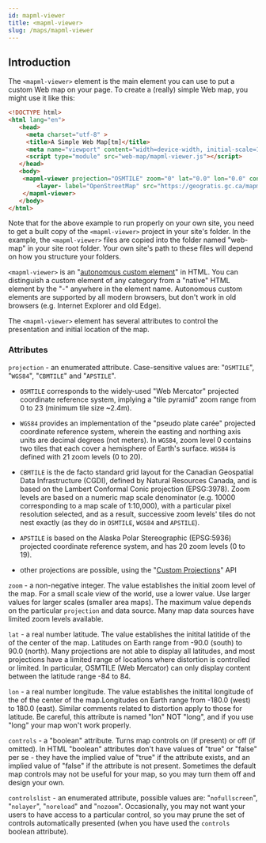 ```yaml
---
id: mapml-viewer
title: <mapml-viewer>
slug: /maps/mapml-viewer
---
```


## Introduction

The `<mapml-viewer>` element is the main element you can use to put a custom Web map on your page.  To create a (really) simple Web map, you might use it like this:

```html
<!DOCTYPE html>
<html lang="en">
   <head>
     <meta charset="utf-8" >
     <title>A Simple Web Map[tm]</title>
     <meta name="viewport" content="width=device-width, initial-scale=1">
     <script type="module" src="web-map/mapml-viewer.js"></script>
   </head>
   <body>
    <mapml-viewer projection="OSMTILE" zoom="0" lat="0.0" lon="0.0" controls>
        <layer- label="OpenStreetMap" src="https://geogratis.gc.ca/mapml/en/osmtile/osm/" checked></layer->
    </mapml-viewer>
   </body>
</html>    
```
Note that for the above example to run properly on your own site, you need to get a built copy of the `<mapml-viewer>` project in your site's folder. In the example, the `<mapml-viewer>` files are copied into the folder named "web-map" in your site root folder. Your own site's path to these files will depend on how you structure your folders.

`<mapml-viewer>` is an "[autonomous custom element](https://developer.mozilla.org/en-US/docs/Web/Web_Components/Using_custom_elements)" in HTML.  You can distinguish a custom element of any category from a "native" HTML element by the "-" anywhere in the element name. Autonomous custom elements are supported by all modern browsers, but don't work in old browsers (e.g. Internet Explorer and old Edge).

The `<mapml-viewer>` element has several attributes to control the presentation and initial location of the map.  

### Attributes


`projection` - an enumerated attribute. Case-sensitive values are: "`OSMTILE`", "`WGS84`", "`CBMTILE`" and "`APSTILE`".  

  - `OSMTILE` corresponds to the widely-used "Web Mercator" projected coordinate reference system, implying a "tile pyramid" zoom range from 0 to 23 (minimum tile size ~2.4m).

  - `WGS84` provides an implementation of the "pseudo plate carée" projected coordinate reference system, wherein the easting and northing axis units are decimal degrees (not meters). In `WGS84`, zoom level 0 contains two tiles that each cover a hemisphere of Earth's surface. `WGS84` is defined with 21 zoom levels (0 to 20).  

  - `CBMTILE` is the de facto standard grid layout for the Canadian Geospatial Data Infrastructure (CGDI), defined by Natural Resources Canada, and is based on the Lambert Conformal Conic projection (EPSG:3978). Zoom levels are based on a numeric map scale denominator (e.g. 10000 corresponding to a map scale of 1:10,000), with a particular pixel resolution selected, and as a result, successive zoom levels' tiles do not nest exactly (as they do in `OSMTILE`, `WGS84` and `APSTILE`). 

  - `APSTILE` is based on the Alaska Polar Stereographic (EPSG:5936) projected coordinate reference system, and has 20 zoom levels (0 to 19).

  - other projections are possible, using the "[Custom Projections](https://github.com/Maps4HTML/Web-Map-Custom-Element/blob/8723e4d8bad8e3629bc9dca7a6fe81d724e8418f/demo/CustomProjection.html#L1-L158)" API

`zoom` - a non-negative integer.  The value establishes the initial zoom level of the map.  For a small scale view of the world, use a lower value.  Use larger values for larger scales (smaller area maps). The maximum value depends on the particular `projection` and data source. Many map data sources have limited zoom levels available.

`lat` - a real number latitude. The value establishes the initital latitide of the of the center of the map. Latitudes on Earth range from -90.0 (south) to 90.0 (north).  Many projections are not able to display all latitudes, and most projections have a limited range of locations where distortion is controlled or limited. In particular, OSMTILE (Web Mercator) can only display content between the latitude range -84 to 84.

`lon` - a real number longitude. The value establishes the initital longitude of the of the center of the map.Longitudes on Earth range from -180.0 (west) to 180.0 (east). Similar comments related to distortion apply to those for latitude. Be careful, this attribute is named "lon" NOT "long", and if you use "long" your map won't work properly.

`controls` - a "boolean" attribute. Turns map controls on (if present) or off (if omitted). In HTML "boolean" attributes don't have values of "true" or "false" per se - they have the implied value of "true" if the attribute exists, and an implied value of "false" if the attribute is not present.  Sometimes the default map controls may not be useful for your map, so you may turn them off and design your own.

`controlslist` - an enumerated attribute, possible values are: "`nofullscreen`", "`nolayer`", "`noreload`" and "`nozoom`".  Occasionally, you may not want your users to have access to a particular control, so you may prune the set of controls automatically presented (when you have used the `controls` boolean attribute).

